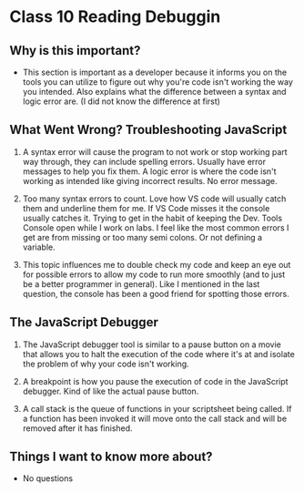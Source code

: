 # Class 10 Reading Debuggin

## Why is this important?

- This section is important as a developer because it informs you on the tools you can utilize to figure out why you're code isn't working the way you intended.  Also explains what the difference between a syntax and logic error are. (I did not know the difference at first)

## What Went Wrong? Troubleshooting JavaScript

1. A syntax error will cause the program to not work or stop working part way through, they can include spelling errors.  Usually have error messages to help you fix them.  A logic error is where the code isn't working as intended like giving incorrect results.  No error message.

2. Too many syntax errors to count.  Love how VS code will usually catch them and underline them for me.  If VS Code misses it the console usually catches it.  Trying to get in the habit of keeping the Dev. Tools Console open while I work on labs.  I feel like the most common errors I get are from missing or too many semi colons.  Or not defining a variable.

3. This topic influences me to double check my  code and keep an eye out for possible errors to allow my code to run more smoothly (and to just be a better programmer in general).  Like I mentioned in the last question, the console has been a good friend for spotting those errors.

## The JavaScript Debugger

1. The JavaScript debugger tool is similar to a pause button on a movie that allows you to halt the execution of the code where it's at and isolate the problem of why your code isn't working.  

2. A breakpoint is how you pause the execution of code in the JavaScript debugger. Kind of like the actual pause button.

3. A call stack is the queue of functions in your scriptsheet being called.  If a function has been invoked it will move onto the call stack and will be removed after it has finished. 

## Things I want to know more about?

- No questions